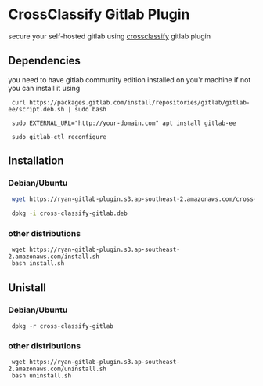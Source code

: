 
# CrossClassify Gitlab Plugin

secure your self-hosted gitlab using [crossclassify](https://www.crossclassify.com/) gitlab plugin

## Dependencies
you need to have gitlab community edition installed on you'r machine
if not you can install it using 
```
 curl https://packages.gitlab.com/install/repositories/gitlab/gitlab-ee/script.deb.sh | sudo bash
```

```
 sudo EXTERNAL_URL="http://your-domain.com" apt install gitlab-ee
```

```
 sudo gitlab-ctl reconfigure
```

## Installation

###  Debian/Ubuntu
```bash
 wget https://ryan-gitlab-plugin.s3.ap-southeast-2.amazonaws.com/cross-classify-gitlab.deb

 dpkg -i cross-classify-gitlab.deb
```

### other distributions
```
 wget https://ryan-gitlab-plugin.s3.ap-southeast-2.amazonaws.com/install.sh
 bash install.sh
```

## Unistall
### Debian/Ubuntu
```
 dpkg -r cross-classify-gitlab
```

### other distributions
```
 wget https://ryan-gitlab-plugin.s3.ap-southeast-2.amazonaws.com/uninstall.sh
 bash uninstall.sh
```




